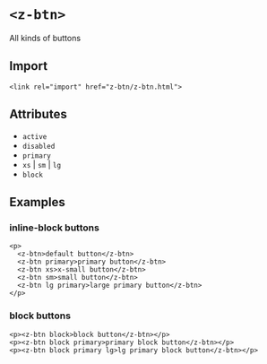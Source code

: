 # `<z-btn>`

All kinds of buttons

## Import

```
<link rel="import" href="z-btn/z-btn.html">
```

## Attributes

- `active`
- `disabled`
- `primary`
- `xs` | `sm` | `lg`
- `block`

## Examples

### inline-block buttons

```
<p>
  <z-btn>default button</z-btn>
  <z-btn primary>primary button</z-btn>
  <z-btn xs>x-small button</z-btn>
  <z-btn sm>small button</z-btn>
  <z-btn lg primary>large primary button</z-btn>
</p>
```

### block buttons

```
<p><z-btn block>block button</z-btn></p>
<p><z-btn block primary>primary block button</z-btn></p>
<p><z-btn block primary lg>lg primary block button</z-btn></p>
```

